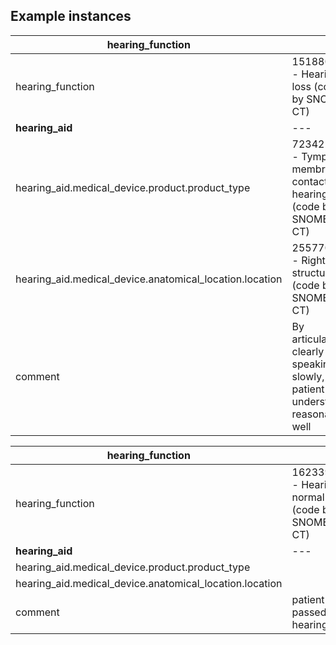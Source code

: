 ## Example instances

| hearing_function      |                   |
|-----------------------|-------------------|
| hearing_function      | 15188001 - Hearing loss (code by SNOMED CT) |
| **hearing_aid**       | --- |
| hearing_aid.medical_device.product.product_type | 723421006 - Tympanic membrane contact hearing aid (code by SNOMED CT) |
| hearing_aid.medical_device.anatomical_location.location | 25577004 - Right ear structure (code by SNOMED CT) |
| comment               | By articulating clearly and speaking slowly, the patient can understand reasonably well   |

| hearing_function      |                   |
|-----------------------|-------------------|
| hearing_function      | 162339002 - Hearing normal (code by SNOMED CT) |
| **hearing_aid**       | --- |
| hearing_aid.medical_device.product.product_type |   |
| hearing_aid.medical_device.anatomical_location.location |   |
| comment               | patient passed hearing test |   |
